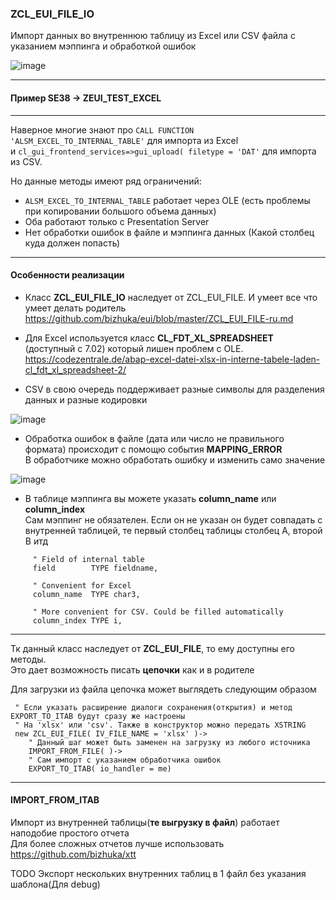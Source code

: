 ### ZCL_EUI_FILE_IO

Импорт данных во внутреннюю таблицу из Excel или CSV файла с указанием мэппинга и обработкой ошибок

![image](https://user-images.githubusercontent.com/36256417/80778543-34703680-8b82-11ea-9f7a-21a4b7cd6acd.png)


***

#### Пример SE38 -> ZEUI_TEST_EXCEL

---

Наверное многие знают про `CALL FUNCTION 'ALSM_EXCEL_TO_INTERNAL_TABLE'` для импорта из Excel\
и `cl_gui_frontend_services=>gui_upload( filetype = 'DAT'` для импорта из CSV.

Но данные методы имеют ряд ограничений:
* `ALSM_EXCEL_TO_INTERNAL_TABLE` работает через OLE (есть проблемы при копировании большого объема данных)
* Оба работают только с Presentation Server
* Нет обработки ошибок в файле и мэппинга данных (Какой столбец куда должен попасть) 

---

#### Особенности реализации 

* Класс **ZCL_EUI_FILE_IO** наследует от ZCL_EUI_FILE. И умеет все что умеет делать родитель\
https://github.com/bizhuka/eui/blob/master/ZCL_EUI_FILE-ru.md

* Для Excel используется класс **CL_FDT_XL_SPREADSHEET** (доступный с 7.02) который лишен проблем с OLE.
https://codezentrale.de/abap-excel-datei-xlsx-in-interne-tabele-laden-cl_fdt_xl_spreadsheet-2/

* CSV в свою очередь поддерживает разные символы для разделения данных и разные кодировки

![image](https://user-images.githubusercontent.com/36256417/80709060-195fe100-8b06-11ea-8405-aa0a83c93a94.png)

* Обработка ошибок в файле (дата или число не правильного формата) происходит с помощю события **MAPPING_ERROR**\
В обработчике можно обработать ошибку и изменить само значение

![image](https://user-images.githubusercontent.com/36256417/80709353-9723ec80-8b06-11ea-9b20-ff9fce0fe3a7.png)

* В таблице мэппинга вы можете указать **column_name** или **column_index**\
Сам мэппинг не обязателен. Если он не указан он будет совпадать с внутренней таблицей, те первый столбец таблицы столбец A, второй B итд 

```abap
     " Field of internal table
     field        TYPE fieldname,

     " Convenient for Excel
     column_name  TYPE char3,

     " More convenient for CSV. Could be filled automatically
     column_index TYPE i,
```

---

Тк данный класс наследует от **ZCL_EUI_FILE**, то ему доступны его методы.\
Это дает возможность писать **цепочки** как и в родителе  

Для загрузки из файла цепочка может выглядеть следующим образом 
```abap
 " Если указать расширение диалоги сохранения(открытия) и метод EXPORT_TO_ITAB будут сразу же настроены
 " На 'xlsx' или 'csv'. Также в конструктор можно передать XSTRING
 new ZCL_EUI_FILE( IV_FILE_NAME = 'xlsx' )->
    " Данный шаг может быть заменен на загрузку из любого источника
    IMPORT_FROM_FILE( )->
    " Сам импорт с указанием обработчика ошибок
    EXPORT_TO_ITAB( io_handler = me)
```

---

#### IMPORT_FROM_ITAB
Импорт из внутренней таблицы(**те выгрузку в файл**) работает наподобие простого отчета\
Для более сложных отчетов лучше использовать https://github.com/bizhuka/xtt

TODO Экспорт нескольких внутренних таблиц в 1 файл без указания шаблона(Для debug)